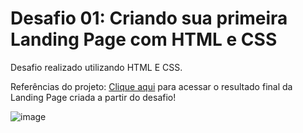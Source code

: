 # Desafio 01: Criando sua primeira Landing Page com HTML e CSS

Desafio realizado utilizando HTML E CSS. 

Referências do projeto:
[Clique aqui](https://jotamaclane.github.io/trilha-css-desafio-01/) para acessar o resultado final da Landing Page criada a partir do desafio!

![image](https://user-images.githubusercontent.com/55519539/183538055-6cce606c-7d1d-4d15-a4be-ffeb5b37c956.png)
